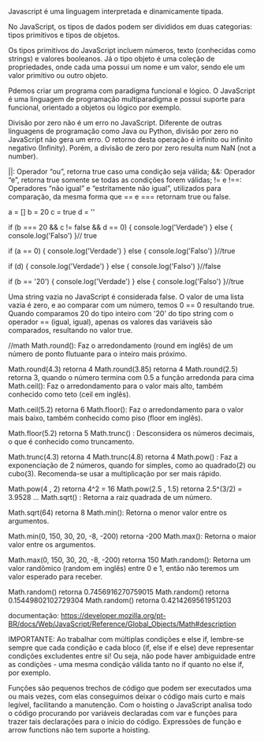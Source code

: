 Javascript é uma linguagem interpretada e dinamicamente tipada.

No JavaScript, os tipos de dados podem ser divididos em duas categorias: tipos primitivos e tipos de objetos.

Os tipos primitivos do JavaScript incluem números, texto (conhecidas como strings) e valores booleanos. Já o tipo objeto é uma coleção de propriedades, onde cada uma possui um nome e um valor, sendo ele um valor primitivo ou outro objeto.

Pdemos criar um programa com paradigma funcional e lógico. O JavaScript é uma linguagem de programação multiparadigma e possui suporte para funcional, orientado a objetos ou lógico por exemplo.

Divisão por zero não é um erro no JavaScript. Diferente de outras linguagens de programação como Java ou Python, divisão por zero no JavaScript não gera um erro. O retorno desta operação é infinito ou infinito negativo (Infinity). Porém, a divisão de zero por zero resulta num NaN (not a number).

||: Operador “ou”, retorna true caso uma condição seja válida;
&&: Operador “e”, retorna true somente se todas as condições forem válidas;
!= e !==: Operadores “não igual” e “estritamente não igual”, utilizados para comparação, da mesma forma que == e === retornam true ou false.


a = []
b = 20
c = true 
d = ''

if (b === 20 && c != false && d == 0) {
    console.log('Verdade')
} else {
    console.log('Falso')
}// true

if (a == 0) {
    console.log('Verdade')
} else {
    console.log('Falso')
}//true

if (d) {
    console.log('Verdade')
} else {
    console.log('Falso')
}//false 

if (b == '20') {
    console.log('Verdade')
} else {
    console.log('Falso')
}//true

 Uma string vazia no JavaScript é considerada false.
 O valor de uma lista vazia é zero, e ao comparar com um número, temos 0 == 0 resultando true.
Quando comparamos 20 do tipo inteiro com '20' do tipo string com o operador == (igual, igual), apenas os valores das variáveis são comparados, resultando no valor true.




//math
Math.round(): Faz o arredondamento (round em inglês) de um número de ponto flutuante para o inteiro mais próximo.

Math.round(4.3) retorna 4
Math.round(3.85) retorna 4
Math.round(2.5) retorna 3, quando o número termina com 0.5 a função arredonda para cima
Math.ceil(): Faz o arredondamento para o valor mais alto, também conhecido como teto (ceil em inglês).

Math.ceil(5.2) retorna 6
Math.floor(): Faz o arredondamento para o valor mais baixo, também conhecido como piso (floor em inglês).

Math.floor(5.2) retorna 5
Math.trunc() : Desconsidera os números decimais, o que é conhecido como truncamento.

Math.trunc(4.3) retorna 4
Math.trunc(4.8) retorna 4
Math.pow() : Faz a exponenciação de 2 números, quando for simples, como ao quadrado(2) ou cubo(3). Recomenda-se usar a multiplicação por ser mais rápido.

Math.pow(4 , 2) retorna 4^2 = 16
Math.pow(2.5 , 1.5) retorna 2.5^(3/2) = 3.9528 ...
Math.sqrt() : Retorna a raiz quadrada de um número.

Math.sqrt(64) retorna 8
Math.min(): Retorna o menor valor entre os argumentos.

Math.min(0, 150, 30, 20, -8, -200) retorna -200
Math.max(): Retorna o maior valor entre os argumentos.

Math.max(0, 150, 30, 20, -8, -200) retorna 150
Math.random(): Retorna um valor randômico (random em inglês) entre 0 e 1, então não teremos um valor esperado para receber.

Math.random() retorna 0.7456916270759015
Math.random() retorna 0.15449802102729304
Math.random() retorna 0.4214269561951203

documentação: https://developer.mozilla.org/pt-BR/docs/Web/JavaScript/Reference/Global_Objects/Math#description

IMPORTANTE: Ao trabalhar com múltiplas condições e else if, lembre-se sempre que cada condição e cada bloco (if, else if e else) deve representar condições excludentes entre si! Ou seja, não pode haver ambiguidade entre as condições - uma mesma condição válida tanto no if quanto no else if, por exemplo.


Funções são pequenos trechos de código que podem ser executados uma ou mais vezes, com elas conseguimos deixar o código mais curto e mais legível, facilitando a manutenção. Com o hoisting o JavaScript analisa todo o código procurando por variáveis declaradas com var e funções para trazer tais declarações para o início do código. Expressões de função e arrow functions não tem suporte a hoisting.